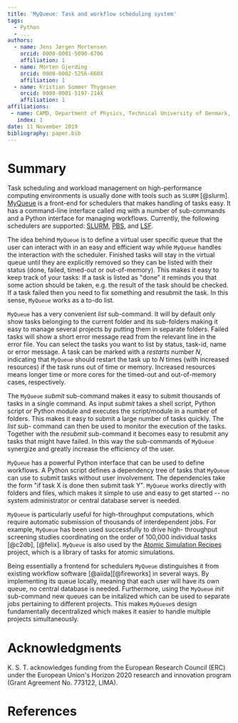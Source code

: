 ```yaml
---
title: 'MyQueue: Task and workflow scheduling system'
tags:
  - Python
  - ...
authors:
  - name: Jens Jørgen Mortensen
    orcid: 0000-0001-5090-6706
    affiliation: 1
  - name: Morten Gjerding
    orcid: 0000-0002-5256-660X
    affiliation: 1
  - name: Kristian Sommer Thygesen
    orcid: 0000-0001-5197-214X
    affiliation: 1
affiliations:
 - name: CAMD, Department of Physics, Technical University of Denmark, 2800 Kgs. Lyngby, Denmark
   index: 1
date: 11 November 2019
bibliography: paper.bib
---
```



# Summary

Task scheduling and workload management on high-performance computing
environments is usually done with tools such as `SLURM` [@slurm].
[MyQueue](https://myqueue.readthedocs.io/) is a front-end for schedulers that
makes handling of tasks easy. It has a command-line interface called *mq* with
a number of sub-commands and a Python interface for managing workflows.
Currently, the following schedulers are supported:
[SLURM](https://en.m.wikipedia.org/wiki/Slurm_Workload_Manager),
[PBS](https://en.m.wikipedia.org/wiki/Portable_Batch_System), and
[LSF](https://en.m.wikipedia.org/wiki/Platform_LSF).

The idea behind `MyQueue` is to define a virtual user specific queue that the
user can interact with in an easy and efficient way while `MyQueue` handles
the interaction with the scheduler.  Finished tasks will stay in the virtual
queue until they are explicitly removed so they can be listed with their
status (done, failed, timed-out or out-of-memory). This makes it easy to keep
track of your tasks: If a task is listed as "done" it reminds you that some
action should be taken, e.g. the result of the task should be checked. If a
task failed then you need to fix something and resubmit the task.  In this
sense, `MyQueue` works as a to-do list.

`MyQueue` has a very convenient *list* sub-command.  It will by default only
show tasks belonging to the current folder and its sub-folders making it easy
to manage several projects by putting them in separate folders.  Failed tasks
will show a short error message read from the relevant line in the error file.
You can select the tasks you want to list by status, task-id, name or error
message. A task can be marked with a *restarts* number $N$, indicating that
`MyQueue` should restart the task up to $N$ times (with increased resources)
if the task runs out of time or memory. Increased resources means longer time
or more cores for the timed-out and out-of-memory cases, respectively.

The `MyQueue` *submit* sub-command makes it easy to submit thousands
of tasks in a single command. As input *submit* takes a shell script, Python
script or Python module and executes the script/module in a number of folders.
This makes it easy to submit a large number of tasks quickly. The *list* sub-
command can then be used to monitor the execution of the tasks. Together with
the *resubmit* sub-command it becomes easy to resubmit any tasks that might
have failed. In this way the sub-commands of `MyQueue` synergize and greatly
increase the efficiency of the user.

`MyQueue` has a powerful Python interface that can be used to define
workflows. A Python script defines a dependency tree of tasks that `MyQueue`
can use to submit tasks without user involvement. The dependencies take the
form "if task X is done then submit task Y".  `MyQueue` works directly with
folders and files, which makes it simple to use and easy to get started -- no
system administrator or central database server is needed.

`MyQueue` is particularly useful for high-throughput computations, which
require automatic submission of thousands of interdependent
jobs. For example, `MyQueue` has been used successfully to drive high-
throughput screening studies coordinating on the order of 100,000 individual
tasks [@c2db], [@felix].  `MyQueue` is also used by the [Atomic Simulation
Recipes](https://asr.readthedocs.io/) project, which is a library of tasks for
atomic simulations.

Being essentially a frontend for schedulers `MyQueue` distinguishes it
from existing workflow software [@aiida][@fireworks] in several
ways. By implementing its queue locally, meaning that each user will
have its own queue, no central database is needed. Furthermore, using
the `MyQueue` *init* sub-command new queues can be initalized which
can be used to separate jobs pertaining to different projects. This
makes `MyQueue`s design fundamentally decentralized which makes it
easier to handle multiple projects simultaneously. 

# Acknowledgments

K. S. T. acknowledges funding from the European Research Council (ERC) under
the European Union's Horizon 2020 research and innovation program (Grant
Agreement No. 773122, LIMA).


# References
